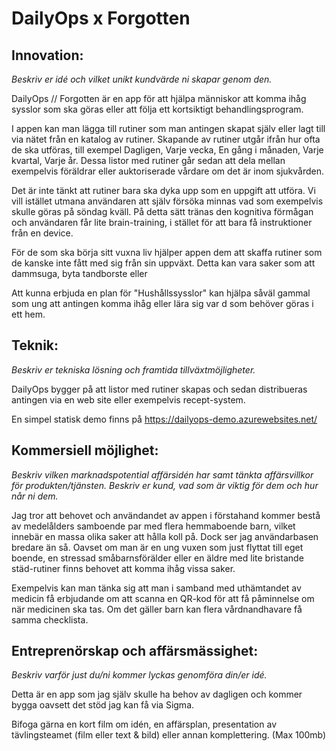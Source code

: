 # DailyOps x Forgotten


## Innovation:
*Beskriv er idé och vilket unikt kundvärde ni skapar genom den.*

DailyOps // Forgotten är en app för att hjälpa människor att komma ihåg sysslor som ska göras
eller att följa ett kortsiktigt behandlingsprogram.

I appen kan man lägga till rutiner som man antingen skapat själv eller lagt till via nätet från en katalog av rutiner.
Skapande av rutiner utgår ifrån hur ofta de ska utföras, till exempel Dagligen, Varje vecka, En gång i månaden, Varje kvartal, Varje år.
Dessa listor med rutiner går sedan att dela mellan exempelvis föräldrar eller auktoriserade vårdare om det är inom sjukvården.

Det är inte tänkt att rutiner bara ska dyka upp som en uppgift att utföra.
Vi vill istället utmana användaren att själv försöka minnas vad som exempelvis skulle göras på söndag kväll. På detta sätt tränas den kognitiva förmågan och användaren får lite brain-training, i stället för att bara få instruktioner från en device.

För de som ska börja sitt vuxna liv hjälper appen dem att skaffa rutiner som de kanske inte fått med sig från sin uppväxt.
Detta kan vara saker som att dammsuga, byta tandborste eller 

Att kunna erbjuda en plan för "Hushållssysslor" kan hjälpa såväl gammal som ung att antingen komma ihåg eller lära sig var d som behöver göras i ett hem.



## Teknik:
*Beskriv er tekniska lösning och framtida tillväxtmöjligheter.*

DailyOps bygger på att listor med rutiner skapas och sedan distribueras antingen via en web site eller exempelvis recept-system.

En simpel statisk demo finns på https://dailyops-demo.azurewebsites.net/



## Kommersiell möjlighet:
*Beskriv vilken marknadspotential affärsidén har samt tänkta affärsvillkor för produkten/tjänsten. Beskriv er kund, vad som är viktig för dem och hur når ni dem.*

Jag tror att behovet och användandet av appen i förstahand kommer bestå av medelålders samboende par med flera hemmaboende barn, vilket innebär en massa olika saker att hålla koll på.
Dock ser jag användarbasen bredare än så. Oavset om man är en ung vuxen som just flyttat till eget boende, en stressad småbarnsförälder eller en äldre med lite bristande städ-rutiner finns behovet att komma ihåg vissa saker.

Exempelvis kan man tänka sig att man i samband med uthämtandet av medicin få erbjudande om att scanna en QR-kod för att få påminnelse om när medicinen ska tas. Om det gäller barn kan flera vårdnandhavare få samma checklista.



## Entreprenörskap och affärsmässighet:
*Beskriv varför just du/ni kommer lyckas genomföra din/er idé.*

Detta är en app som jag själv skulle ha behov av dagligen och kommer bygga oavsett det stöd jag kan få via Sigma.




Bifoga gärna en kort film om idén, en affärsplan, presentation av tävlingsteamet (film eller text & bild) eller annan komplettering. (Max 100mb)
